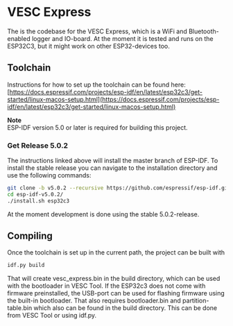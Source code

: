 # VESC Express

The is the codebase for the VESC Express, which is a WiFi and Bluetooth-enabled logger and IO-board. At the moment it is tested and runs on the ESP32C3, but it might work on other ESP32-devices too.

## Toolchain

Instructions for how to set up the toolchain can be found here:
[https://docs.espressif.com/projects/esp-idf/en/latest/esp32c3/get-started/linux-macos-setup.html](https://docs.espressif.com/projects/esp-idf/en/latest/esp32c3/get-started/linux-macos-setup.html)

**Note**  
ESP-IDF version 5.0 or later is required for building this project.

### Get Release 5.0.2

The instructions linked above will install the master branch of ESP-IDF. To install the stable release you can navigate to the installation directory and use the following commands:

```bash
git clone -b v5.0.2 --recursive https://github.com/espressif/esp-idf.git esp-idf-v5.0.2
cd esp-idf-v5.0.2/
./install.sh esp32c3
```

At the moment development is done using the stable 5.0.2-release.

## Compiling

Once the toolchain is set up in the current path, the project can be built with

```bash
idf.py build
```

That will create vesc_express.bin in the build directory, which can be used with the bootloader in VESC Tool. If the ESP32c3 does not come with firmware preinstalled, the USB-port can be used for flashing firmware using the built-in bootloader. That also requires bootloader.bin and partition-table.bin which also can be found in the build directory. This can be done from VESC Tool or using idf.py.
